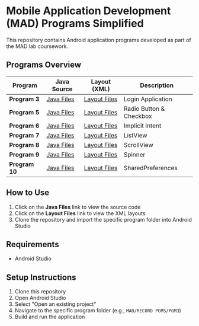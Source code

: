 # Mobile Application Development (MAD) Programs Simplified

This repository contains Android application programs developed as part of the MAD lab coursework.

## Programs Overview

| Program | Java Source | Layout (XML) | Description |
|---------|-------------|--------------|-------------|
| **Program 3** | [Java Files](https://github.com/Subisuresh321/MCA_S3/tree/master/MAD/RECORD%20PGMS/PGM3/app/src/main/java/com/example/login) | [Layout Files](https://github.com/Subisuresh321/MCA_S3/tree/master/MAD/RECORD%20PGMS/PGM3/app/src/main/res/layout) | Login Application |
| **Program 5** | [Java Files](https://github.com/Subisuresh321/MCA_S3/tree/master/MAD/RECORD%20PGMS/PGM5/app/src/main/java/com/example/program3) | [Layout Files](https://github.com/Subisuresh321/MCA_S3/tree/master/MAD/RECORD%20PGMS/PGM5/app/src/main/res/layout) | Radio Button & Checkbox |
| **Program 6** | [Java Files](https://github.com/Subisuresh321/MCA_S3/tree/master/MAD/RECORD%20PGMS/PGM6/app/src/main/java/com/example/pgm6) | [Layout Files](https://github.com/Subisuresh321/MCA_S3/tree/master/MAD/RECORD%20PGMS/PGM6/app/src/main/res/layout) | Implicit Intent |
| **Program 7** | [Java Files](https://github.com/Subisuresh321/MCA_S3/tree/master/MAD/RECORD%20PGMS/PGM7/app/src/main/java/com/example/pgm7) | [Layout Files](https://github.com/Subisuresh321/MCA_S3/tree/master/MAD/RECORD%20PGMS/PGM7/app/src/main/res/layout) | ListView |
| **Program 8** | [Java Files](https://github.com/Subisuresh321/MCA_S3/tree/master/MAD/RECORD%20PGMS/PGM8/app/src/main/java/com/example/pgm8) | [Layout Files](https://github.com/Subisuresh321/MCA_S3/tree/master/MAD/RECORD%20PGMS/PGM8/app/src/main/res/layout) | ScrollView |
| **Program 9** | [Java Files](https://github.com/Subisuresh321/MCA_S3/tree/master/MAD/RECORD%20PGMS/PGM9/app/src/main/java/com/example/pgm9) | [Layout Files](https://github.com/Subisuresh321/MCA_S3/tree/master/MAD/RECORD%20PGMS/PGM9/app/src/main/res/layout) | Spinner |
| **Program 10** | [Java Files](https://github.com/Subisuresh321/MCA_S3/tree/master/MAD/RECORD%20PGMS/PGM10/app/src/main/java/com/example/pgm10) | [Layout Files](https://github.com/Subisuresh321/MCA_S3/tree/master/MAD/RECORD%20PGMS/PGM10/app/src/main/res/layout) | SharedPreferences |

## How to Use

1. Click on the **Java Files** link to view the source code
2. Click on the **Layout Files** link to view the XML layouts
3. Clone the repository and import the specific program folder into Android Studio

## Requirements

- Android Studio

## Setup Instructions

1. Clone this repository
2. Open Android Studio
3. Select "Open an existing project"
4. Navigate to the specific program folder (e.g., `MAD/RECORD PGMS/PGM3`)
5. Build and run the application

